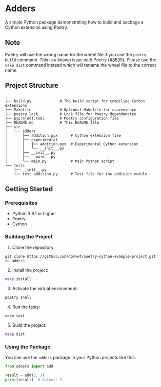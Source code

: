 # Adders

A simple Python package demonstrating how to build and package a Cython extension using Poetry.

## Note

Poetry will use the wrong name for the wheel file if you use the `poetry build` command. This is a known issue with Poetry ([#3509](https://github.com/python-poetry/poetry/issues/3509)).
Please use the `make dist` command instead which will rename the wheel file to the correct name.

## Project Structure

```text
.
├── build.py             # The build script for compiling Cython extensions
├── Makefile             # Optional Makefile for convenience
├── poetry.lock          # Lock file for Poetry dependencies
├── pyproject.toml       # Poetry configuration file
├── README.md            # This README file
├── src
│   └── adders
│       ├── addition.pyx      # Cython extension file
│       ├── experimental
│       │   ├── addition.pyx  # Experimental Cython extension
│       │   └── __init__.py
│       ├── __init__.py
│       ├── __main__.py
│       └── main.py           # Main Python script
└── tests
    ├── __init__.py
    └── test_addition.py      # Test file for the addition module
```

## Getting Started

### Prerequisites

- Python 3.8.1 or higher
- Poetry
- Cython

### Building the Project

1. Clone the repository:

```bash
git clone https://github.com/domvwt/poetry-cython-example-project.git
cd adders
```

2. Install the project:

```bash
make install
```

3. Activate the virtual environment:

```bash
poetry shell
```

4. Run the tests:

```bash
make test
```

5. Build the project:

```bash
make dist
```

### Using the Package

You can use the `adders` package in your Python projects like this:

```python
from adders import add

result = add(2, 3)
print(result)  # Output: 5
```
